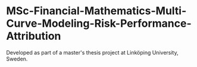 # MSc-Financial-Mathematics-Multi-Curve-Modeling-Risk-Performance-Attribution
Developed as part of a master's thesis project at Linköping University, Sweden.
